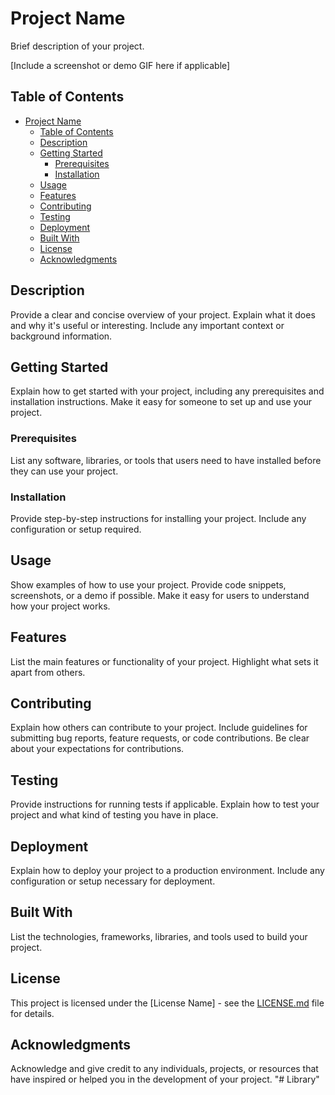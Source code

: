 # Project Name

Brief description of your project.

[Include a screenshot or demo GIF here if applicable]

## Table of Contents

- [Project Name](#project-name)
  - [Table of Contents](#table-of-contents)
  - [Description](#description)
  - [Getting Started](#getting-started)
    - [Prerequisites](#prerequisites)
    - [Installation](#installation)
  - [Usage](#usage)
  - [Features](#features)
  - [Contributing](#contributing)
  - [Testing](#testing)
  - [Deployment](#deployment)
  - [Built With](#built-with)
  - [License](#license)
  - [Acknowledgments](#acknowledgments)

## Description

Provide a clear and concise overview of your project. Explain what it does and why it's useful or interesting. Include any important context or background information.

## Getting Started

Explain how to get started with your project, including any prerequisites and installation instructions. Make it easy for someone to set up and use your project.

### Prerequisites

List any software, libraries, or tools that users need to have installed before they can use your project.

### Installation

Provide step-by-step instructions for installing your project. Include any configuration or setup required.

## Usage

Show examples of how to use your project. Provide code snippets, screenshots, or a demo if possible. Make it easy for users to understand how your project works.

## Features

List the main features or functionality of your project. Highlight what sets it apart from others.

## Contributing

Explain how others can contribute to your project. Include guidelines for submitting bug reports, feature requests, or code contributions. Be clear about your expectations for contributions.

## Testing

Provide instructions for running tests if applicable. Explain how to test your project and what kind of testing you have in place.

## Deployment

Explain how to deploy your project to a production environment. Include any configuration or setup necessary for deployment.

## Built With

List the technologies, frameworks, libraries, and tools used to build your project.

## License

This project is licensed under the [License Name] - see the [LICENSE.md](LICENSE.md) file for details.

## Acknowledgments

Acknowledge and give credit to any individuals, projects, or resources that have inspired or helped you in the development of your project.
"# Library" 
